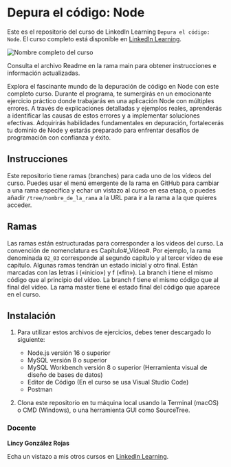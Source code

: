 # Depura el código: Node

Este es el repositorio del curso de LinkedIn Learning `Depura el código: Node`. El curso completo está disponible en [LinkedIn Learning][lil-course-url].

![Nombre completo del curso][lil-thumbnail-url] 

Consulta el archivo Readme en la rama main para obtener instrucciones e información actualizadas.

Explora el fascinante mundo de la depuración de código en Node con este completo curso. Durante el programa, te sumergirás en un emocionante ejercicio práctico donde trabajarás en una aplicación Node con múltiples errores. A través de explicaciones detalladas y ejemplos reales, aprenderás a identificar las causas de estos errores y a implementar soluciones efectivas. Adquirirás habilidades fundamentales en depuración, fortalecerás tu dominio de Node y estarás preparado para enfrentar desafíos de programación con confianza y éxito.

## Instrucciones

Este repositorio tiene ramas (branches) para cada uno de los vídeos del curso. Puedes usar el menú emergente de la rama en GitHub para cambiar a una rama específica y echar un vistazo al curso en esa etapa, o puedes añadir `/tree/nombre_de_la_rama` a la URL para ir a la rama a la que quieres acceder.

## Ramas

Las ramas están estructuradas para corresponder a los vídeos del curso. La convención de nomenclatura es Capítulo#_Vídeo#. Por ejemplo, la rama denominada `02_03` corresponde al segundo capítulo y al tercer vídeo de ese capítulo. Algunas ramas tendrán un estado inicial y otro final. Están marcadas con las letras i («inicio») y f («fin»). La branch i tiene el mismo código que al principio del vídeo. La branch f tiene el mismo código que al final del vídeo. La rama master tiene el estado final del código que aparece en el curso.

## Instalación

1. Para utilizar estos archivos de ejercicios, debes tener descargado lo siguiente:
   - Node.js versión 16 o superior
   - MySQL versión 8 o superior
   - MySQL Workbench versión 8 o superior (Herramienta visual de diseño de bases de datos)
   - Editor de Código (En el curso se usa Visual Studio Code)
   - Postman

2. Clona este repositorio en tu máquina local usando la Terminal (macOS) o CMD (Windows), o una herramienta GUI como SourceTree.


### Docente

**Lincy González Rojas**

Echa un vistazo a mis otros cursos en [LinkedIn Learning](https://www.linkedin.com/learning/instructors/lincy-gonzalez-rojas).

[0]: # (Replace these placeholder URLs with actual course URLs)
[lil-course-url]: https://www.linkedin.com/learning/depura-el-codigo-node/depura-el-codigo-con-node
[lil-thumbnail-url]: https://media.licdn.com/dms/image/D560DAQG4CByxsrlRKg/learning-public-crop_675_1200/0/1694149952742?e=1694764800&v=beta&t=qGNcQkQDt-gK6FRABBTcKv1KsUC6u5MZ3q5Ym4HRk8k

[1]: # (End of ES-Instruction ###############################################################################################)
